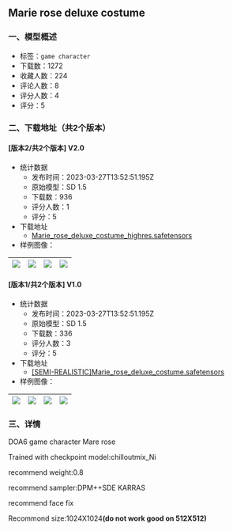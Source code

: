 ## Marie rose deluxe costume
### 一、模型概述

- 标签：`game character`
- 下载数：1272
- 收藏人数：224
- 评论人数：8
- 评分人数：4
- 评分：5

### 二、下载地址（共2个版本）

#### [版本2/共2个版本] V2.0

- 统计数据
  - 发布时间：2023-03-27T13:52:51.195Z
  - 原始模型：SD 1.5
  - 下载数：936
  - 评分人数：1
  - 评分：5
- 下载地址
  - [Marie_rose_deluxe_costume_highres.safetensors](https://civitai.com/api/download/models/21366)
- 样例图像：

| <img src="https://image.civitai.com/xG1nkqKTMzGDvpLrqFT7WA/4ecb1fff-1f5b-4917-cdd1-13b68fcd5500/width=450/226750.jpeg" /> | <img src="https://image.civitai.com/xG1nkqKTMzGDvpLrqFT7WA/ff61627c-08a2-4c76-587e-c4f53fd31f00/width=450/226749.jpeg" /> | <img src="https://image.civitai.com/xG1nkqKTMzGDvpLrqFT7WA/99d14321-6aba-448b-850b-4aa6f114f800/width=450/226748.jpeg" /> | <img src="https://image.civitai.com/xG1nkqKTMzGDvpLrqFT7WA/fe47a40f-49ad-405e-1313-e99c8c945d00/width=450/226747.jpeg" /> |
| ---- | ---- | ---- | ---- |

#### [版本1/共2个版本] V1.0

- 统计数据
  - 发布时间：2023-03-27T13:52:51.195Z
  - 原始模型：SD 1.5
  - 下载数：336
  - 评分人数：3
  - 评分：5
- 下载地址
  - [[SEMI-REALISTIC]Marie_rose_deluxe_costume.safetensors](https://civitai.com/api/download/models/17167)
- 样例图像：

| <img src="https://image.civitai.com/xG1nkqKTMzGDvpLrqFT7WA/29401440-2183-4601-2246-0203233ede00/width=450/174125.jpeg" /> | <img src="https://image.civitai.com/xG1nkqKTMzGDvpLrqFT7WA/c58a972d-349c-4c54-5528-871b9391e600/width=450/174130.jpeg" /> | <img src="https://image.civitai.com/xG1nkqKTMzGDvpLrqFT7WA/95f220d3-12e3-41af-344e-9edfef48e100/width=450/174129.jpeg" /> | <img src="https://image.civitai.com/xG1nkqKTMzGDvpLrqFT7WA/1c8f4b04-7f1f-4a50-b379-27780f30e500/width=450/174128.jpeg" /> |
| ---- | ---- | ---- | ---- |


### 三、详情
<p>DOA6 game character Mare rose</p><p></p><p>Trained with checkpoint model:chilloutmix_Ni</p><p></p><p>recommend weight:0.8</p><p>recommend sampler:DPM++SDE KARRAS</p><p>recommend face fix</p><p>Recommond size:1024X1024<strong>(do not work good on 512X512)</strong></p><p></p><p></p><h1></h1>